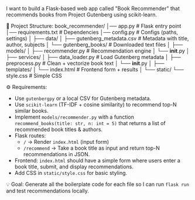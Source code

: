 I want to build a Flask-based web app called "Book Recommender" that recommends books from Project Gutenberg using scikit-learn.

📂 Project Structure:
book_recommender/
│── app.py                  # Flask entry point
│── requirements.txt        # Dependencies
│── config.py               # Configs (paths, settings)
│
├── data/
│   ├── gutenberg_metadata.csv  # Metadata with title, author, subjects
│   └── gutenberg_books/        # Downloaded text files
│
├── models/
│   ├── recommender.py      # Recommendation engine
│   └── __init__.py
│
├── services/
│   ├── data_loader.py      # Load Gutenberg metadata
│   ├── preprocess.py       # Clean + vectorize book text
│   └── __init__.py
│
├── templates/
│   └── index.html          # Frontend form + results
│
└── static/
    └── style.css           # Simple CSS

⚙️ Requirements:
- Use `gutenbergpy` or a local CSV for Gutenberg metadata.
- Use `scikit-learn` (TF-IDF + cosine similarity) to recommend top-N similar books.
- Implement `models/recommender.py` with a function `recommend_books(title: str, n: int = 5)` that returns a list of recommended book titles & authors.
- Flask routes:
  - `/` → Render `index.html` (input form)
  - `/recommend` → Take a book title as input and return top-N recommendations in JSON.
- Frontend: `index.html` should have a simple form where users enter a book title, submit, and display recommendations.
- Add CSS in `static/style.css` for basic styling.

💡 Goal:
Generate all the boilerplate code for each file so I can run `flask run` and test recommendations locally.
